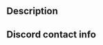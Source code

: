 <!--- Provide a general summary of your changes in the Title above -->
<!--- If you have decompiled functions, remember to delete the associated expected_objs! -->

## Description
<!--- Describe your changes in detail -->

## **Discord contact info**
<!--- formatted as name#numbers, e.g. PikalaxALT#5823 -->
<!--- Contributors must join https://discord.gg/d5dubZ3 -->
